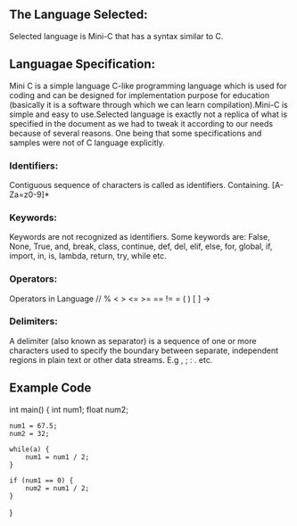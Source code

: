 ## The Language Selected: ##

Selected language is Mini-C that has a syntax similar to C.

## Languagae Specification: ##

Mini C is a simple language C-like programming language which is used for coding and can be designed for implementation purpose for education (basically it is a software through which we can learn compilation).Mini-C is simple and easy to use.Selected language is exactly not a replica of what is specified in the document as we had to tweak it according to our needs because of several reasons. One being that some specifications and samples were not of C language explicitly.

### Identifiers: ###

Contiguous sequence of characters is called as identifiers. Containing. [A-Za=z0-9]*

### Keywords: ###

Keywords are not recognized as identifiers. Some keywords are: False, None, True, and, break, class, continue, def, del, elif, else, for, global, if, import, in, is, lambda, return, try, while etc.

### Operators: ###

Operators in Language // % < > <= >= == != = ( ) [ ] ->

### Delimiters: ###

A delimiter (also known as separator) is a sequence of one or more characters used to specify the boundary between separate, independent regions in plain text or other data streams. E.g , ; : . etc.

## Example Code ##

int main() {
    int num1;
    float num2;

    num1 = 67.5;
    num2 = 32;

    while(a) {
        num1 = num1 / 2;
    }

    if (num1 == 0) {
        num2 = num1 / 2;
    }
}

